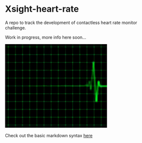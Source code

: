# Xsight-heart-rate
A repo to track the development of contactless heart rate monitor challenge.

Work in progress, more info here soon...

![heart-rate-gif](./resources/etc/heartrate.gif)


Check out the basic markdown syntax [here](https://www.markdownguide.org/basic-syntax)
